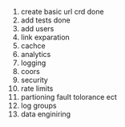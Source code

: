 1. create basic url crd done
2. add tests done
3. add users
4. link exparation
5. cachce
6. analytics
7. logging
8. coors
9. security
10. rate limits
11. partioning fault tolorance ect
12. log groups
13. data enginiring
